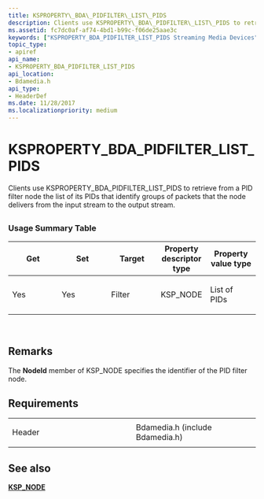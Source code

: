 ```yaml
---
title: KSPROPERTY\_BDA\_PIDFILTER\_LIST\_PIDS
description: Clients use KSPROPERTY\_BDA\_PIDFILTER\_LIST\_PIDS to retrieve from a PID filter node the list of its PIDs that identify groups of packets that the node delivers from the input stream to the output stream.
ms.assetid: fc7dc0af-af74-4bd1-b99c-f06de25aae3c
keywords: ["KSPROPERTY_BDA_PIDFILTER_LIST_PIDS Streaming Media Devices"]
topic_type:
- apiref
api_name:
- KSPROPERTY_BDA_PIDFILTER_LIST_PIDS
api_location:
- Bdamedia.h
api_type:
- HeaderDef
ms.date: 11/28/2017
ms.localizationpriority: medium
---
```


# KSPROPERTY\_BDA\_PIDFILTER\_LIST\_PIDS


Clients use KSPROPERTY\_BDA\_PIDFILTER\_LIST\_PIDS to retrieve from a PID filter node the list of its PIDs that identify groups of packets that the node delivers from the input stream to the output stream.

## <span id="ddk_ksproperty_bda_pidfilter_list_pids_ks"></span><span id="DDK_KSPROPERTY_BDA_PIDFILTER_LIST_PIDS_KS"></span>


### Usage Summary Table

<table>
<colgroup>
<col width="20%" />
<col width="20%" />
<col width="20%" />
<col width="20%" />
<col width="20%" />
</colgroup>
<thead>
<tr class="header">
<th>Get</th>
<th>Set</th>
<th>Target</th>
<th>Property descriptor type</th>
<th>Property value type</th>
</tr>
</thead>
<tbody>
<tr class="odd">
<td><p>Yes</p></td>
<td><p>Yes</p></td>
<td><p>Filter</p></td>
<td><p>KSP_NODE</p></td>
<td><p>List of PIDs</p></td>
</tr>
</tbody>
</table>

 

Remarks
-------

The **NodeId** member of KSP\_NODE specifies the identifier of the PID filter node.

Requirements
------------

<table>
<colgroup>
<col width="50%" />
<col width="50%" />
</colgroup>
<tbody>
<tr class="odd">
<td><p>Header</p></td>
<td>Bdamedia.h (include Bdamedia.h)</td>
</tr>
</tbody>
</table>

## See also


[**KSP\_NODE**](https://msdn.microsoft.com/library/windows/hardware/ff566720)

 

 







